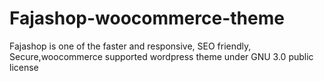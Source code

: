 # Fajashop-woocommerce-theme
Fajashop is one of the faster and responsive, SEO friendly, Secure,woocommerce supported wordpress theme under GNU 3.0 public license 
